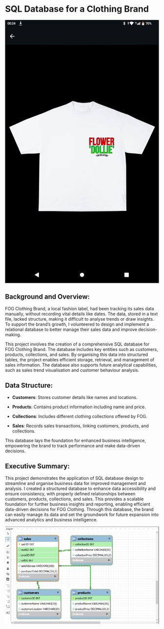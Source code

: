 # SQL Database for a Clothing Brand

<p align="center">
<img src="fogtee.png">
</p>

## Background and Overview:

FOG Clothing Brand, a local fashion label, had been tracking its sales data manually, without recording vital details like dates. The data, stored in a text file, lacked structure, making it difficult to analyse trends or draw insights. To support the brand’s growth, I volunteered to design and implement a relational database to better manage their sales data and improve decision-making.

This project involves the creation of a comprehensive SQL database for FOG Clothing Brand. The database includes key entities such as customers, products, collections, and sales. By organising this data into structured tables, the project enables efficient storage, retrieval, and management of sales information. The database also supports future analytical capabilities, such as sales trend visualisation and customer behaviour analysis.

## Data Structure:

- **Customers**: Stores customer details like names and locations.

- **Products**: Contains product information including name and price.

- **Collections**: Includes different clothing collections offered by FOG.

- **Sales**: Records sales transactions, linking customers, products, and collections.


This database lays the foundation for enhanced business intelligence, empowering the brand to track performance and make data-driven decisions.

## Executive Summary:

This project demonstrates the application of SQL database design to streamline and organise business data for improved management and analysis. I created a structured database to enhance data accessibility and ensure consistency, with properly defined relationships between customers, products, collections, and sales. This provides a scalable foundation for further business insights and reporting, enabling efficient data-driven decisions for FOG Clothing. Through this database, the brand can easily manage its data and set the groundwork for future expansion into advanced analytics and business intelligence.

<p align="center">
<img src="Sales ERD.png">
</p>

